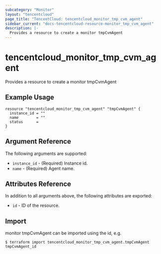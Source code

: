 ```yaml
---
subcategory: "Monitor"
layout: "tencentcloud"
page_title: "TencentCloud: tencentcloud_monitor_tmp_cvm_agent"
sidebar_current: "docs-tencentcloud-resource-monitor_tmp_cvm_agent"
description: |-
  Provides a resource to create a monitor tmpCvmAgent
---
```


# tencentcloud_monitor_tmp_cvm_agent

Provides a resource to create a monitor tmpCvmAgent

## Example Usage

```hcl
resource "tencentcloud_monitor_tmp_cvm_agent" "tmpCvmAgent" {
  instance_id = ""
  name        = ""
  status      =
}
```

## Argument Reference

The following arguments are supported:

* `instance_id` - (Required) Instance id.
* `name` - (Required) Agent name.

## Attributes Reference

In addition to all arguments above, the following attributes are exported:

* `id` - ID of the resource.



## Import

monitor tmpCvmAgent can be imported using the id, e.g.
```
$ terraform import tencentcloud_monitor_tmp_cvm_agent.tmpCvmAgent tmpCvmAgent_id
```


